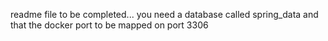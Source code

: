 readme file to be completed...
you need a database called spring_data and that the docker port to be mapped on port 3306
